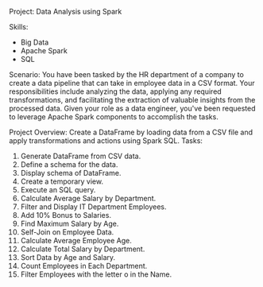 Project: Data Analysis using Spark  

Skills: 
* Big Data
* Apache Spark
* SQL

Scenario:
You have been tasked by the HR department of a company to create a data pipeline that can take in employee data in a CSV format. Your responsibilities include analyzing the data, applying any required transformations, and facilitating the extraction of valuable insights from the processed data.
Given your role as a data engineer, you've been requested to leverage Apache Spark components to accomplish the tasks.

Project Overview: 
Create a DataFrame by loading data from a CSV file and apply transformations and actions using Spark SQL. 
Tasks:
1. Generate DataFrame from CSV data.
2. Define a schema for the data.
3. Display schema of DataFrame.
4. Create a temporary view.
5. Execute an SQL query.
6. Calculate Average Salary by Department.
7. Filter and Display IT Department Employees.
8. Add 10% Bonus to Salaries.
9. Find Maximum Salary by Age.
10. Self-Join on Employee Data.
11. Calculate Average Employee Age.
12. Calculate Total Salary by Department.
13. Sort Data by Age and Salary.
14. Count Employees in Each Department.
15. Filter Employees with the letter o in the Name.

